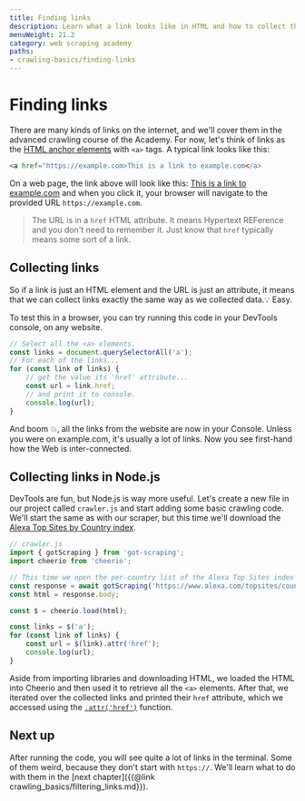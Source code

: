 ```yaml
---
title: Finding links
description: Learn what a link looks like in HTML and how to collect their URLs using both DevTools and Node.js.
menuWeight: 21.2
category: web scraping academy
paths:
- crawling-basics/finding-links
---
```


# Finding links

There are many kinds of links on the internet, and we'll cover them in the advanced crawling course of the Academy. For now, let's think of links as the <a href="https://developer.mozilla.org/en-US/docs/Web/HTML/Element/a" target="_blank">HTML anchor elements</a> with `<a>` tags. A typical link looks like this:

```html
<a href="https://example.com>This is a link to example.com</a>
```

On a web page, the link above will look like this: <a href="https://example.com" target="_blank">This is a link to example.com</a> and when you click it, your browser will navigate to the provided URL `https://example.com`.

> The URL is in a `href` HTML attribute. It means Hypertext REFerence and you don't need to remember it. Just know that `href` typically means some sort of a link.

## Collecting links

So if a link is just an HTML element and the URL is just an attribute, it means that we can collect links exactly the same way as we collected data.💡 Easy.

To test this in a browser, you can try running this code in your DevTools console, on any website.

```js
// Select all the <a> elements.
const links = document.querySelectorAll('a');
// For each of the links...
for (const link of links) {
    // get the value its 'href' attribute...
    const url = link.href;
    // and print it to console.
    console.log(url);
}
```

And boom 💥, all the links from the website are now in your Console. Unless you were on example.com, it's usually a lot of links. Now you see first-hand how the Web is inter-connected.

## Collecting links in Node.js

DevTools are fun, but Node.js is way more useful. Let's create a new file in our project called `crawler.js` and start adding some basic crawling code. We'll start the same as with our scraper, but this time we'll download the <a href="https://www.alexa.com/topsites/countries" target="_blank">Alexa Top Sites by Country index</a>.

```js
// crawler.js
import { gotScraping } from 'got-scraping';
import cheerio from 'cheerio';

// This time we open the per-country list of the Alexa Top Sites index
const response = await gotScraping('https://www.alexa.com/topsites/countries');
const html = response.body;

const $ = cheerio.load(html);

const links = $('a');
for (const link of links) {
    const url = $(link).attr('href');
    console.log(url);
}
```

Aside from importing libraries and downloading HTML, we loaded the HTML into Cheerio and then used it to retrieve all the `<a>` elements. After that, we iterated over the collected links and printed their `href` attribute, which we accessed using the <a href="https://api.jquery.com/attr/" target="_blank">`.attr('href')`</a> function.

## [](#next) Next up

After running the code, you will see quite a lot of links in the terminal. Some of them weird, because they don't start with `https://`. We'll learn what to do with them in the [next chapter]({{@link crawling_basics/filtering_links.md}}).
